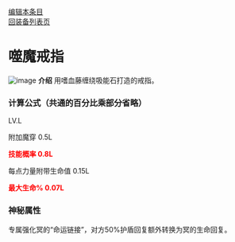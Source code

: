 [编辑本条目](https://github.com/GuguTown/Wiki/edit/main/equip/噬魔戒指.md)   
[回装备列表页](index.html) 
# 噬魔戒指
![image](https://user-images.githubusercontent.com/35645329/193886601-b3791b29-2619-4b8a-a7b4-1aac8182eb41.png) **介绍** 用嗜血藤缠绕吸能石打造的戒指。   
### 计算公式（共通的百分比乘部分省略）
LV.L   

附加魔穿 0.5L    

<p><font color="#FF0000"><b>技能概率 0.8L</b></font></p>

每点力量附带生命值 0.15L    

<p><font color="#FF0000"><b>最大生命% 0.07L</b></font></p>

### 神秘属性
专属强化冥的“命运链接”，对方50%护盾回复额外转换为冥的生命回复。
